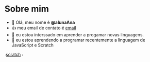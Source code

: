 # Sobre mim
- 👋 Olá, meu nome é **@alunaAna**
- :+1: meu email de contato é [email](o.ana15@escola.pr.gov.br)
- 👀 eu estou interssado em aprender a progamar novas linguagens.
- 🌱 eu estou aprendendo a programar recentemente a linguagem de JavaScript e Scratch

:[scratch](https://img.shields.io/brdge/Scratch-4d97ff?style=for-the-badge&logo=Scratch&logoColor=white)
:[]()
